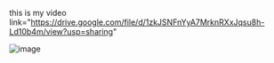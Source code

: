 this is my video link="https://drive.google.com/file/d/1zkJSNFnYyA7MrknRXxJqsu8h-Ld10b4m/view?usp=sharing"

<img src='"C:\Users\patil\OneDrive\Pictures\my_project_Images\myntra_home.png"' alt='image'>
